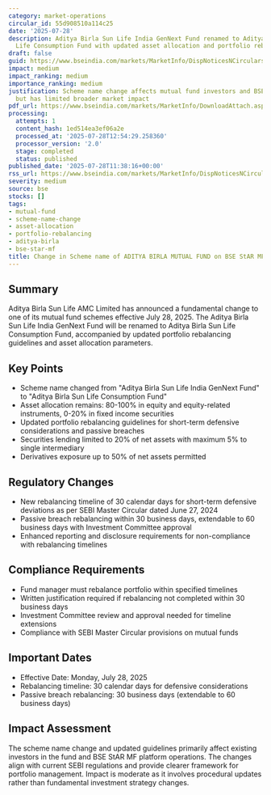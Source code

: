 ```yaml
---
category: market-operations
circular_id: 55d908510a114c25
date: '2025-07-28'
description: Aditya Birla Sun Life India GenNext Fund renamed to Aditya Birla Sun
  Life Consumption Fund with updated asset allocation and portfolio rebalancing guidelines.
draft: false
guid: https://www.bseindia.com/markets/MarketInfo/DispNoticesNCirculars.aspx?Noticeid={37D6C264-9625-4E28-B697-F347925361D0}&noticeno=20250728-28&dt=07/28/2025&icount=28&totcount=54&flag=0
impact: medium
impact_ranking: medium
importance_ranking: medium
justification: Scheme name change affects mutual fund investors and BSE platform operations
  but has limited broader market impact
pdf_url: https://www.bseindia.com/markets/MarketInfo/DownloadAttach.aspx?id=20250728-28&attachedId=e54a664e-624d-4631-ab78-7a3557cbef09
processing:
  attempts: 1
  content_hash: 1ed514ea3ef06a2e
  processed_at: '2025-07-28T12:54:29.258360'
  processor_version: '2.0'
  stage: completed
  status: published
published_date: '2025-07-28T11:38:16+00:00'
rss_url: https://www.bseindia.com/markets/MarketInfo/DispNoticesNCirculars.aspx?Noticeid={37D6C264-9625-4E28-B697-F347925361D0}&noticeno=20250728-28&dt=07/28/2025&icount=28&totcount=54&flag=0
severity: medium
source: bse
stocks: []
tags:
- mutual-fund
- scheme-name-change
- asset-allocation
- portfolio-rebalancing
- aditya-birla
- bse-star-mf
title: Change in Scheme name of ADITYA BIRLA MUTUAL FUND on BSE StAR MF Platform
---
```


## Summary

Aditya Birla Sun Life AMC Limited has announced a fundamental change to one of its mutual fund schemes effective July 28, 2025. The Aditya Birla Sun Life India GenNext Fund will be renamed to Aditya Birla Sun Life Consumption Fund, accompanied by updated portfolio rebalancing guidelines and asset allocation parameters.

## Key Points

- Scheme name changed from "Aditya Birla Sun Life India GenNext Fund" to "Aditya Birla Sun Life Consumption Fund"
- Asset allocation remains: 80-100% in equity and equity-related instruments, 0-20% in fixed income securities
- Updated portfolio rebalancing guidelines for short-term defensive considerations and passive breaches
- Securities lending limited to 20% of net assets with maximum 5% to single intermediary
- Derivatives exposure up to 50% of net assets permitted

## Regulatory Changes

- New rebalancing timeline of 30 calendar days for short-term defensive deviations as per SEBI Master Circular dated June 27, 2024
- Passive breach rebalancing within 30 business days, extendable to 60 business days with Investment Committee approval
- Enhanced reporting and disclosure requirements for non-compliance with rebalancing timelines

## Compliance Requirements

- Fund manager must rebalance portfolio within specified timelines
- Written justification required if rebalancing not completed within 30 business days
- Investment Committee review and approval needed for timeline extensions
- Compliance with SEBI Master Circular provisions on mutual funds

## Important Dates

- Effective Date: Monday, July 28, 2025
- Rebalancing timeline: 30 calendar days for defensive considerations
- Passive breach rebalancing: 30 business days (extendable to 60 business days)

## Impact Assessment

The scheme name change and updated guidelines primarily affect existing investors in the fund and BSE StAR MF platform operations. The changes align with current SEBI regulations and provide clearer framework for portfolio management. Impact is moderate as it involves procedural updates rather than fundamental investment strategy changes.